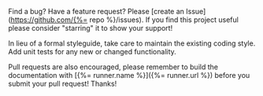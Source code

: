 Find a bug? Have a feature request? Please [create an Issue](https://github.com/{%= repo %}/issues). If you find this project useful please consider "starring" it to show your support!

In lieu of a formal styleguide, take care to maintain the existing coding style. Add unit tests for any new or changed functionality.

Pull requests are also encouraged, please remember to build the documentation with [{%= runner.name %}]({%= runner.url %}) before you submit your pull request! Thanks!